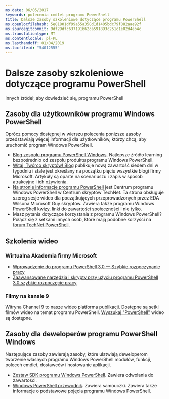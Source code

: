 ```yaml
---
ms.date: 06/05/2017
keywords: polecenia cmdlet programu PowerShell
title: Dalsze zasoby szkoleniowe dotyczące programu PowerShell
ms.openlocfilehash: 5e81801df99a55a358d1d1405bdc79f882aae92f
ms.sourcegitcommit: 9df29dfc637191b62ca591893c251c1e02d4eb4c
ms.translationtype: MT
ms.contentlocale: pl-PL
ms.lasthandoff: 01/04/2019
ms.locfileid: "54012555"
---
```

# <a name="more-powershell-learning"></a>Dalsze zasoby szkoleniowe dotyczące programu PowerShell

Innych źródeł, aby dowiedzieć się, programu PowerShell

## <a name="resources-for-windows-powershell-users"></a>Zasoby dla użytkowników programu Windows PowerShell

Oprócz pomocy dostępnej w wierszu polecenia poniższe zasoby przedstawiają więcej informacji dla użytkowników, którzy chcą, aby uruchomić program Windows PowerShell.

- [Blog zespołu programu PowerShell Windows](https://blogs.msdn.microsoft.com/powershell/). Najlepsze źródło learning bezpośrednio od zespołu produktu programu Windows PowerShell.
- [Witaj, Twórco skryptów! Blog](https://blogs.technet.microsoft.com/heyscriptingguy/) publikuje nową zawartość siedem dni w tygodniu i stale jest określany na początku pięciu wszystkie blogi firmy Microsoft. Artykuły są oparte na scenariuszu i zapis w sposób atrakcyjne i ich ożywienia.
- [Na stronie informacje programu PowerShell](https://blogs.technet.microsoft.com/heyscriptingguy/2015/01/04/weekend-scripter-the-best-ways-to-learn-powershell/) jest Centrum programu Windows PowerShell w Centrum skryptów TechNet. Ta strona obsługuje szereg sesje wideo dla początkujących przeprowadzonych przez EDA Wilsona Microsoft Guy skryptów. Zawiera także programu Windows PowerShell kwizy, linki do zawartości społeczności i nie tylko.
- Masz pytania dotyczące korzystania z programu Windows PowerShell? Połącz się z setkami innych osób, które mają podobne korzyści na [forum TechNet PowerShell](https://social.technet.microsoft.com/Forums/home?forum=winserverpowershell).

## <a name="video-training"></a>Szkolenia wideo

### <a name="microsoft-virtual-academy"></a>Wirtualna Akademia firmy Microsoft

- [Wprowadzenie do programu PowerShell 3.0 — Szybkie rozpoczynanie pracy](https://mva.microsoft.com/en-US/training-courses/getting-started-with-powershell-30-jump-start-8276)
- [Zaawansowane narzędzia i skrypty przy użyciu programu PowerShell 3.0 szybkie rozpoczęcie pracy](https://mva.microsoft.com/en-US/training-courses/advanced-tools-scripting-with-powershell-30-jump-start-8277)

### <a name="channel-9-videos"></a>Filmy na kanale 9

Witryna Channel 9 to nasze wideo platforma publikacji. Dostępne są setki filmów wideo na temat programu PowerShell. [Wyszukaj "PowerShell"](https://channel9.msdn.com/Search?term=PowerShell&sortBy=top-rated) wideo są dostępne.

## <a name="resources-for-windows-powershell-developers"></a>Zasoby dla deweloperów programu PowerShell Windows

Następujące zasoby zawierają zasoby, które ułatwiają deweloperom tworzenie własnych programu Windows PowerShell modułów, funkcji, poleceń cmdlet, dostawców i hostowanie aplikacji.

- [Zestaw SDK programu Windows PowerShell](https://go.microsoft.com/fwlink/p/?LinkID=89595). Zawiera odwołania do zawartości.
- [Windows PowerShell przewodnik](https://go.microsoft.com/fwlink/p/?LinkID=89596). Zawiera samouczki. Zawiera także informacje o podstawowe pojęcia programu Windows PowerShell.
